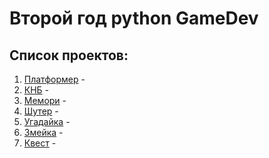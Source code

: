 # Второй год python GameDev

## Список проектов:
1. [Платформер]() -
2. [КНБ]() -
3. [Мемори]() -
4. [Шутер]() -
5. [Угадайка]() -
6. [Змейка]() -
7. [Квест](https://github.com/IT-Compot/Python-methodologies/tree/main/first-stage/Quest) -

